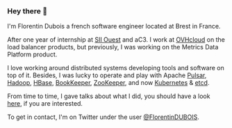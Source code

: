 ### Hey there 👋 

I'm Florentin Dubois a french software engineer located at Brest in France.

After one year of internship at [SII Ouest](https://sii-group.com/fr-FR/sii-ouest) and aC3. I work at [OVHcloud](https://ovh.com) on the load balancer 
products, but previously, I was working on the Metrics Data Platform product.

I love working around distributed systems developing tools and software on top of it. Besides, I was lucky to operate and play with Apache 
[Pulsar](https://github.com/apache/pulsar), [Hadoop](https://github.com/apache/hadoop), [HBase](https://github.com/apache/hbase), 
[BookKeeper](https://github.com/apache/bookkeeper), [ZooKeeper](https://github.com/apache/zookeeper),
and now [Kubernetes](https://github.com/kubernetes/kubernetes) & [etcd](https://github.com/etcd-io/etcd).

From time to time, I gave talks about what I did, you should have a look [here](https://gist.github.com/FlorentinDUBOIS/d4097bc63cf1883b8357e9e949d45c08), 
if you are interested.

To get in contact, I'm on Twitter under the user [@FlorentinDUBOIS](https://twitter.com/FlorentinDUBOIS).
